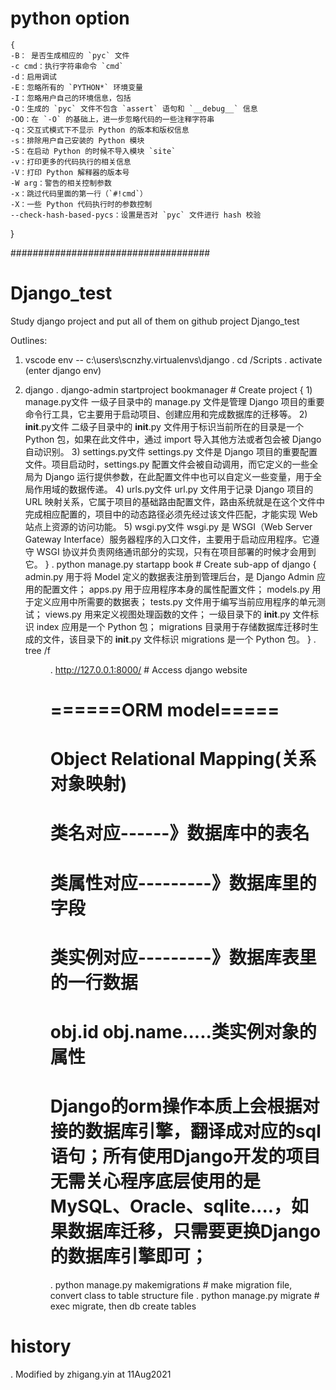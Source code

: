 # python option
    {
    -B： 是否生成相应的 `pyc` 文件
    -c cmd：执行字符串命令 `cmd`
    -d：启用调试
    -E：忽略所有的 `PYTHON*` 环境变量
    -I：忽略用户自己的环境信息，包括
    -O：生成的 `pyc` 文件不包含 `assert` 语句和 `__debug__` 信息
    -OO：在 `-O` 的基础上，进一步忽略代码的一些注释字符串
    -q：交互式模式下不显示 Python 的版本和版权信息
    -s：排除用户自己安装的 Python 模块
    -S：在启动 Python 的时候不导入模块 `site`
    -v：打印更多的代码执行的相关信息
    -V：打印 Python 解释器的版本号
    -W arg：警告的相关控制参数
    -x：跳过代码里面的第一行（`#!cmd`）
    -X：一些 Python 代码执行时的参数控制
    --check-hash-based-pycs：设置是否对 `pyc` 文件进行 hash 校验
}

####################################
# Django_test
Study django project and put all of them on github project Django_test

Outlines:
1. vscode env -- c:\users\scnzhy\.virtualenvs\django
   . cd <env>/Scripts
   . activate (enter django env)
2. django
   . django-admin startproject bookmanager # Create project
       {
        1) manage.py文件
          一级子目录中的 manage.py 文件是管理 Django 项目的重要命令行工具，它主要用于启动项目、创建应用和完成数据库的迁移等。
        2) __init__.py文件
          二级子目录中的 __init__.py 文件用于标识当前所在的目录是一个 Python 包，如果在此文件中，通过 import 导入其他方法或者包会被 Django 自动识别。
        3) settings.py文件
          settings.py 文件是 Django 项目的重要配置文件。项目启动时，settings.py 配置文件会被自动调用，而它定义的一些全局为 Django 运行提供参数，在此配置文件中也可以自定义一些变量，用于全局作用域的数据传递。
        4) urls.py文件
          url.py 文件用于记录 Django 项目的 URL 映射关系，它属于项目的基础路由配置文件，路由系统就是在这个文件中完成相应配置的，项目中的动态路径必须先经过该文件匹配，才能实现 Web 站点上资源的访问功能。
        5) wsgi.py文件
          wsgi.py 是 WSGI（Web Server Gateway Interface）服务器程序的入口文件，主要用于启动应用程序。它遵守 WSGI 协议并负责网络通讯部分的实现，只有在项目部署的时候才会用到它。
        } 
   . python manage.py startapp book  # Create sub-app of django
       {
        admin.py 用于将 Model 定义的数据表注册到管理后台，是 Django Admin 应用的配置文件；
        apps.py 用于应用程序本身的属性配置文件；
        models.py 用于定义应用中所需要的数据表；
        tests.py 文件用于编写当前应用程序的单元测试；
        views.py 用来定义视图处理函数的文件；
        一级目录下的 __init__.py 文件标识 index 应用是一个 Python 包；
        migrations 目录用于存储数据库迁移时生成的文件，该目录下的 __init__.py 文件标识 migrations 是一个 Python 包。
        }
   . tree /f <dir>
   . http://127.0.0.1:8000/ # Access django website
   
   # ======ORM model===== #
   # Object Relational Mapping(关系对象映射)
      # 类名对应------》数据库中的表名
      # 类属性对应---------》数据库里的字段
      # 类实例对应---------》数据库表里的一行数据
      # obj.id  obj.name.....类实例对象的属性
   # Django的orm操作本质上会根据对接的数据库引擎，翻译成对应的sql语句；所有使用Django开发的项目无需关心程序底层使用的是MySQL、Oracle、sqlite....，如果数据库迁移，只需要更换Django的数据库引擎即可；
   . python manage.py makemigrations   # make migration file, convert class to table structure file
   . python manage.py migrate  # exec migrate, then db create tables

# history
   . Modified by zhigang.yin at 11Aug2021
